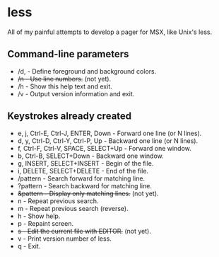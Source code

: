# less
All of my painful attempts to develop a pager for MSX, like Unix's less.

## Command-line parameters
 - /d<fg>,<bg>    - Define foreground and background colors.
 - ~~/n             - Use line numbers.~~ (not yet).
 - /h             - Show this help text and exit.
 - /v             - Output version information and exit.

## Keystrokes already created
 - e, j, Ctrl-E, Ctrl-J, ENTER, Down   - Forward  one line (or N lines).
 - d, y, Ctrl-D, Ctrl-Y, Ctrl-P, Up    - Backward one line (or N lines).
 - f, Ctrl-F, Ctrl-V, SPACE, SELECT+Up - Forward  one window.
 - b, Ctrl-B, SELECT+Down              - Backward one window.
 - g, INSERT, SELECT+INSERT            - Begin of the file.
 - i, DELETE, SELECT+DELETE            - End of the file.
 - /pattern                            - Search forward for matching line.
 - ?pattern                            - Search backward for matching line.
 - ~~&pattern                            - Display only matching lines.~~ (not yet).
 - n                                   - Repeat previous search.
 - m                                   - Repeat previous search (reverse).
 - h                                   - Show help.
 - p                                   - Repaint screen.
 - ~~s                                   - Edit the current file with EDITOR.~~ (not yet).
 - v                                   - Print version number of less.
 - q                                   - Exit.


